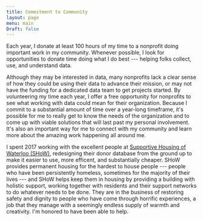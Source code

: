 ```yaml
---
title: Commitment to Community
layout: page
menu: main
Draft: false
---
```


Each year, I donate at least 100 hours of my time to a nonprofit doing important work in my community. 
Whenever possible, I look for opportunities to donate time doing what I do best --- helping folks collect, use, and understand data. 

Although they may be interested in data, many nonprofits lack a clear sense of how they could be using their data to advance their mission, or may not have the funding for a dedicated data team to get projects started. 
By volunteering my time each year, I offer a free opportunity for nonprofits to see what working with data could mean for their organization. 
Because I commit to a substantial amount of time over a year-long timeframe, it's possible for me to really get to know the needs of the organization and to come up with viable solutions that will last past my personal involvement. 
It's also an important way for me to connect with my community and learn more about the amazing work happening all around me. 


I spent 2017 working with the excellent people at [Supportive Housing of Waterloo (SHoW)](http://www.showaterloo.org/), redesigning their donor database from the ground up to make it easier to use, more efficent, and substantially cheaper. SHoW provides permanent housing for the hardest to house people --- people who have been persistently homeless, sometimes for the majority of their lives --- and SHoW helps keep them in housing by providing a building with holistic support, working together with residents and their support networks to do whatever needs to be done. They are in the business of restoring safety and dignity to people who have come through horrific experiences, a job that they manage with a seemingly endless supply of warmth and creativity. I'm honored to have been able to help. 

